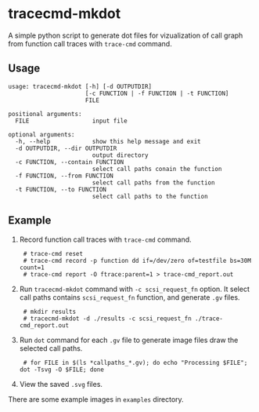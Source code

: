 # tracecmd-mkdot
A simple python script to generate dot files for vizualization of call graph from function call traces with `trace-cmd` command.

## Usage

~~~
usage: tracecmd-mkdot [-h] [-d OUTPUTDIR]
                      [-c FUNCTION | -f FUNCTION | -t FUNCTION]
                      FILE

positional arguments:
  FILE                  input file

optional arguments:
  -h, --help            show this help message and exit
  -d OUTPUTDIR, --dir OUTPUTDIR
                        output directory
  -c FUNCTION, --contain FUNCTION
                        select call paths conain the function
  -f FUNCTION, --from FUNCTION
                        select call paths from the function
  -t FUNCTION, --to FUNCTION
                        select call paths to the function
~~~

## Example

1. Record function call traces with `trace-cmd` command.

        
        # trace-cmd reset
        # trace-cmd record -p function dd if=/dev/zero of=testfile bs=30M count=1
        # trace-cmd report -O ftrace:parent=1 > trace-cmd_report.out
        

2. Run `tracecmd-mkdot` command with `-c scsi_request_fn` option. It select call paths contains `scsi_request_fn` function, and generate `.gv` files.

        
        # mkdir results
        # tracecmd-mkdot -d ./results -c scsi_request_fn ./trace-cmd_report.out
	

3. Run `dot` command for each `.gv` file to generate image files draw the selected call paths.

        
        # for FILE in $(ls *callpaths_*.gv); do echo "Processing $FILE"; dot -Tsvg -O $FILE; done
        
4. View the saved `.svg` files.

There are some example images in `examples` directory.
